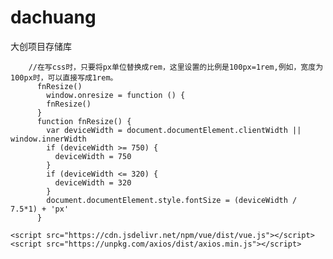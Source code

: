 # dachuang
大创项目存储库
```
    //在写css时，只要将px单位替换成rem，这里设置的比例是100px=1rem,例如，宽度为100px时，可以直接写成1rem。
      fnResize()
        window.onresize = function () {
        fnResize()
      }
      function fnResize() {
        var deviceWidth = document.documentElement.clientWidth || window.innerWidth
        if (deviceWidth >= 750) {
          deviceWidth = 750
        }
        if (deviceWidth <= 320) {
          deviceWidth = 320
        }
        document.documentElement.style.fontSize = (deviceWidth / 7.5*1) + 'px'
      }
```
    <script src="https://cdn.jsdelivr.net/npm/vue/dist/vue.js"></script>
    <script src="https://unpkg.com/axios/dist/axios.min.js"></script>
